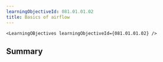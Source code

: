 ```yaml
---
learningObjectiveId: 081.01.01.02
title: Basics of airflow
---
```


```tsx eval
<LearningOBjectives learningObjectiveId={081.01.01.02} />
```

## Summary
